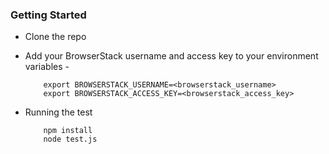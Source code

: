### Getting Started
- Clone the repo
- Add your BrowserStack username and access key to your environment variables - 
    ```
        export BROWSERSTACK_USERNAME=<browserstack_username> 
        export BROWSERSTACK_ACCESS_KEY=<browserstack_access_key>
    ```
 - Running the test
   
    ```
        npm install
        node test.js
    ```
